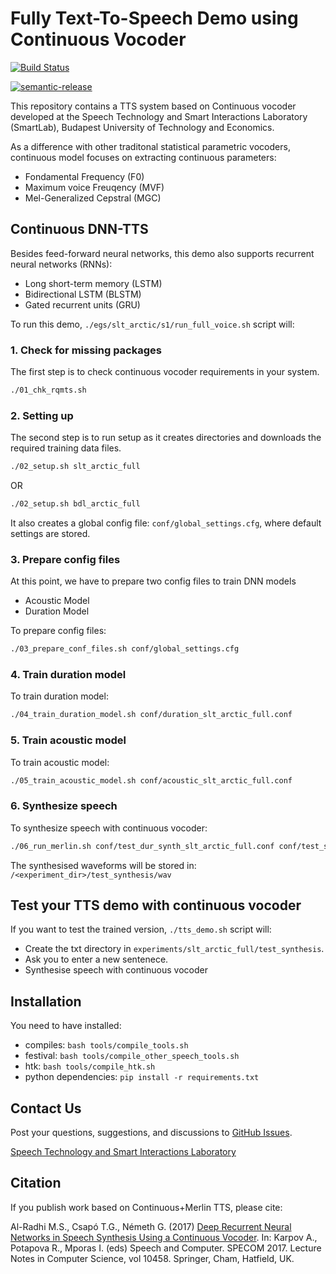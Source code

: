 # Fully Text-To-Speech Demo using Continuous Vocoder

[![Build Status](https://travis-ci.org/malradhi/merlin.svg?branch=master)](https://travis-ci.org/malradhi/merlin)

<a href="#badge">
<img alt="semantic-release" src="https://img.shields.io/badge/SmartLab-malradhi-blue">
</a>

This repository contains a TTS system based on Continuous vocoder developed at the Speech Technology and Smart Interactions Laboratory (SmartLab), Budapest University of Technology and Economics.

As a difference with other traditonal statistical parametric vocoders, continuous model focuses on extracting continuous parameters:

* Fondamental Frequency (F0)
* Maximum voice Freuqency (MVF)
* Mel-Generalized Cepstral (MGC) 


## Continuous DNN-TTS

Besides feed-forward neural networks, this demo also supports recurrent neural networks (RNNs):

* Long short-term memory  (LSTM) 
* Bidirectional LSTM     (BLSTM)
* Gated recurrent units  (GRU)

To run this demo, `./egs/slt_arctic/s1/run_full_voice.sh` script will:


### 1. Check for missing packages

The first step is to check continuous vocoder requirements in your system.
```sh
./01_chk_rqmts.sh
```

### 2. Setting up
The second step is to run setup as it creates directories and downloads the required training data files.

```sh
./02_setup.sh slt_arctic_full
```
OR
```sh
./02_setup.sh bdl_arctic_full
```

It also creates a global config file: `conf/global_settings.cfg`, where default settings are stored.
 
### 3. Prepare config files

At this point, we have to prepare two config files to train DNN models
- Acoustic Model
- Duration Model

To prepare config files:
```sh
./03_prepare_conf_files.sh conf/global_settings.cfg
```

### 4. Train duration model

To train duration model:
```sh
./04_train_duration_model.sh conf/duration_slt_arctic_full.conf
```

### 5. Train acoustic model

To train acoustic model:
```sh
./05_train_acoustic_model.sh conf/acoustic_slt_arctic_full.conf
```
### 6. Synthesize speech

To synthesize speech with continuous vocoder:
```sh
./06_run_merlin.sh conf/test_dur_synth_slt_arctic_full.conf conf/test_synth_slt_arctic_full.conf
```
The synthesised waveforms will be stored in: ```/<experiment_dir>/test_synthesis/wav```


 
  
  

## Test your TTS demo with continuous vocoder

If you want to test the trained version, `./tts_demo.sh` script will:

- Create the txt directory in ```experiments/slt_arctic_full/test_synthesis```.
- Ask you to enter a new sentenece.
- Synthesise speech with continuous vocoder 


## Installation

You need to have installed:
* compiles: ```bash tools/compile_tools.sh```
* festival: ```bash tools/compile_other_speech_tools.sh```
* htk: ```bash tools/compile_htk.sh```
* python dependencies: ```pip install -r requirements.txt```


Contact Us
----------

Post your questions, suggestions, and discussions to [GitHub Issues](https://github.com/malradhi/merlin/issues).

[Speech Technology and Smart Interactions Laboratory](http://smartlab.tmit.bme.hu/index-en)


Citation
--------

If you publish work based on Continuous+Merlin TTS, please cite: 

Al-Radhi M.S., Csapó T.G., Németh G. (2017) [Deep Recurrent Neural Networks in Speech Synthesis Using a Continuous Vocoder](https://link.springer.com/content/pdf/10.1007%2F978-3-319-66429-3_27.pdf). In: Karpov A., Potapova R., Mporas I. (eds) Speech and Computer. SPECOM 2017. Lecture Notes in Computer Science, vol 10458. Springer, Cham, Hatfield, UK.



